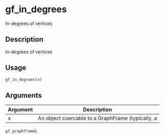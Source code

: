 # gf_in_degrees


In-degrees of vertices




## Description

In-degrees of vertices





## Usage
```r
gf_in_degrees(x)
```




## Arguments


Argument      |Description
------------- |----------------
x | An object coercable to a GraphFrame (typically, a
``gf_graphframe``).






